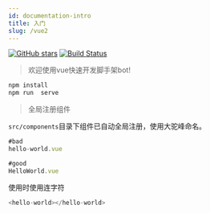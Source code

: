 ```yaml
---
id: documentation-intro
title: 入门
slug: /vue2
---
```

[![GitHub stars](https://img.shields.io/github/stars/FykjFE/bot-vue2)](https://github.com/FykjFE/bot-vue2/stargazers)
[![Build Status](https://travis-ci.org/FykjFE/bot-vue2.svg?branch=master)](https://travis-ci.org/FykjFE/bot-vue2)
> 欢迎使用vue快速开发脚手架bot!

```bash
npm install
npm run  serve
```

> 全局注册组件

`src/components`目录下组件已自动全局注册，使用大驼峰命名。

```javascript
#bad
hello-world.vue

#good
HelloWorld.vue
```
使用时使用连字符
```javascript
<hello-world></hello-world>
```

